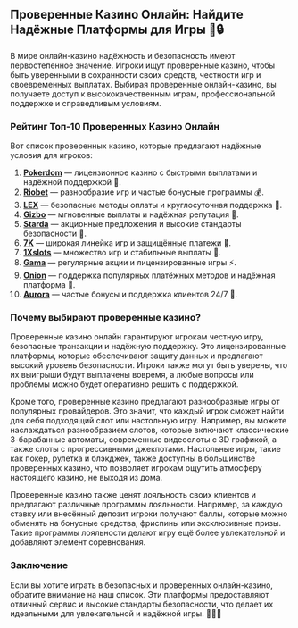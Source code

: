 ## Проверенные Казино Онлайн: Найдите Надёжные Платформы для Игры 🎰🔒

В мире онлайн-казино надёжность и безопасность имеют первостепенное значение. Игроки ищут проверенные казино, чтобы быть уверенными в сохранности своих средств, честности игр и своевременных выплатах. Выбирая проверенные онлайн-казино, вы получаете доступ к высококачественным играм, профессиональной поддержке и справедливым условиям.

### Рейтинг Топ-10 Проверенных Казино Онлайн

Вот список проверенных казино, которые предлагают надёжные условия для игроков:

1. **[Pokerdom](https://brandplay.link/4k77v2yx)** — лицензионное казино с быстрыми выплатами и надёжной поддержкой 🎲.
2. **[Riobet](https://brandplay.link/7xBLTPyj)** — разнообразие игр и частые бонусные программы 💰.
3. **[LEX](https://brandplay.link/zW4hdDFV)** — безопасные методы оплаты и круглосуточная поддержка 🎉.
4. **[Gizbo](https://brandplay.link/bprXw4YV)** — мгновенные выплаты и надёжная репутация 🎁.
5. **[Starda](https://brandplay.link/fB7xwRFL)** — акционные предложения и высокие стандарты безопасности 🎈.
6. **[7K](https://brandplay.link/BvQyFShp)** — широкая линейка игр и защищённые платежи 🎯.
7. **[1Xslots](https://brandplay.link/hSB1khtr)** — множество игр и стабильные выплаты 🌟.
8. **[Gama](https://brandplay.link/j6NMKsDz)** — регулярные акции и лицензированные игры ⚡.
9. **[Onion](https://brandplay.link/zBGRVpQ9)** — поддержка популярных платёжных методов и надёжная платформа 🎰.
10. **[Aurora](https://10trafic-stat2.com/click/668546556bcc6313411604bd/6766/13032/subaccount)** — частые бонусы и поддержка клиентов 24/7 💎.

### Почему выбирают проверенные казино?

Проверенные казино онлайн гарантируют игрокам честную игру, безопасные транзакции и надёжную поддержку. Это лицензированные платформы, которые обеспечивают защиту данных и предлагают высокий уровень безопасности. Игроки также могут быть уверены, что их выигрыши будут выплачены вовремя, а любые вопросы или проблемы можно будет оперативно решить с поддержкой.

Кроме того, проверенные казино предлагают разнообразные игры от популярных провайдеров. Это значит, что каждый игрок сможет найти для себя подходящий слот или настольную игру. Например, вы можете наслаждаться разнообразием слотов, которые включают классические 3-барабанные автоматы, современные видеослоты с 3D графикой, а также слоты с прогрессивными джекпотами. Настольные игры, такие как покер, рулетка и блэкджек, также доступны в большинстве проверенных казино, что позволяет игрокам ощутить атмосферу настоящего казино, не выходя из дома.

Проверенные казино также ценят лояльность своих клиентов и предлагают различные программы лояльности. Например, за каждую ставку или внесённый депозит игроки получают баллы, которые можно обменять на бонусные средства, фриспины или эксклюзивные призы. Такие программы лояльности делают игру ещё более увлекательной и добавляют элемент соревнования.

### Заключение

Если вы хотите играть в безопасных и проверенных онлайн-казино, обратите внимание на наш список. Эти платформы предоставляют отличный сервис и высокие стандарты безопасности, что делает их идеальными для увлекательной и надёжной игры. 🎉🎰💸
